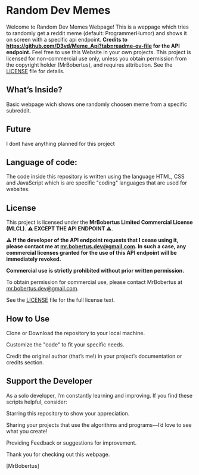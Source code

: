 # Random Dev Memes
Welcome to Random Dev Memes Webpage! This is a weppage which tries to randomly get a reddit meme (default: ProgrammerHumor) and shows it on screen with a specific api endpoint. **Credits to https://github.com/D3vd/Meme_Api?tab=readme-ov-file for the API endpoint.** Feel free to use this Website in your own projects. This project is licensed for non-commercial use only, unless you obtain permission from the copyright holder (MrBobertus), and requires attribution. See the [LICENSE](https://github.com/MrBobertus/Important-Documents/blob/main/MLCL%20-%20MrBobertus%20Limited%20Commercial%20License.md) file for details.

## What’s Inside?
Basic webpage wich shows one randomly choosen meme from a specific subreddit.

## Future
I dont have anything planned for this project

## Language of code:
The code inside this repository is written using the language HTML, CSS and JavaScript which is are specific "coding" languages that are used for websites.

## License

This project is licensed under the **MrBobertus Limited Commercial License (MLCL)**. **⚠ EXCEPT THE API ENDPOINT ⚠**.

**⚠ If the developer of the API endpoint requests that I cease using it, please contact me at mr.bobertus.dev@gmail.com. In such a case, any commercial licenses granted for the use of this API endpoint will be immediately revoked.**

**Commercial use is strictly prohibited without prior written permission.**

To obtain permission for commercial use, please contact MrBobertus at mr.bobertus.dev@gmail.com.

See the [LICENSE](https://github.com/MrBobertus/Important-Documents/blob/main/MLCL%20-%20MrBobertus%20Limited%20Commercial%20License.md) file for the full license text.

## How to Use
Clone or Download the repository to your local machine.

Customize the "code" to fit your specific needs.

Credit the original author (that’s me!) in your project’s documentation or credits section.

## Support the Developer
As a solo developer, I’m constantly learning and improving. If you find these scripts helpful, consider:

Starring this repository to show your appreciation.

Sharing your projects that use the algorithms and programs—I’d love to see what you create!

Providing Feedback or suggestions for improvement.

Thank you for checking out this webpage.

[MrBobertus]
